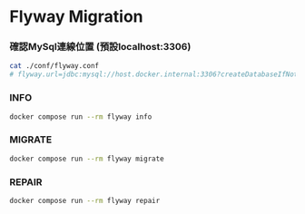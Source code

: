 # Flyway Migration

### 確認MySql連線位置 (預設localhost:3306)
```sh
cat ./conf/flyway.conf 
# flyway.url=jdbc:mysql://host.docker.internal:3306?createDatabaseIfNotExist=true&useSSL=false
```

### INFO
```sh
docker compose run --rm flyway info
```

### MIGRATE
```sh
docker compose run --rm flyway migrate
```

### REPAIR
```sh
docker compose run --rm flyway repair
```

